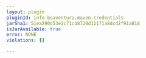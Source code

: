 ```yaml
---
layout: plugin
pluginId: info.boaventura.maven.credentials
jarSha1: 51ea290d53e2c71cb8720d11171a8dcd2f91a818
isJarAvailable: true
error: NONE
violations: []

---
```

